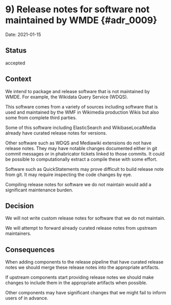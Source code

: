 # 9) Release notes for software not maintained by WMDE {#adr_0009}

Date: 2021-01-15

## Status

accepted

## Context

We intend to package and release software that is not maintained by WMDE. For example, the Wikidata Query Service (WDQS).

This software comes from a variety of sources including software that is used and maintained by the WMF in Wikimedia
production Wikis but also some from complete third parties.

Some of this software including ElasticSearch and WikibaseLocalMedia already have curated release notes for versions.

Other software such as WDQS and Mediawiki extensions do not have release notes. They may have notable changes documented either
in git commit messages or in phabricator tickets linked to those commits. It could be possible to computationally extract a compile these
with some effort.

Software such as QuickStatements may prove difficult to build release note from git. It may require inspecting the code changes by eye.

Compiling release notes for software we do not maintain would add a significant maintenance burden.

## Decision

We will not write custom release notes for software that we do not maintain.

We will attempt to forward already curated release notes from upstream maintainers.

## Consequences

When adding components to the release pipeline that have curated release notes we should merge these release notes into the appropriate artifacts.

If upstream components start providing release notes we should make changes to include them in the appropriate artifacts when possible.

Other components may have significant changes that we might fail to inform users of in advance.
